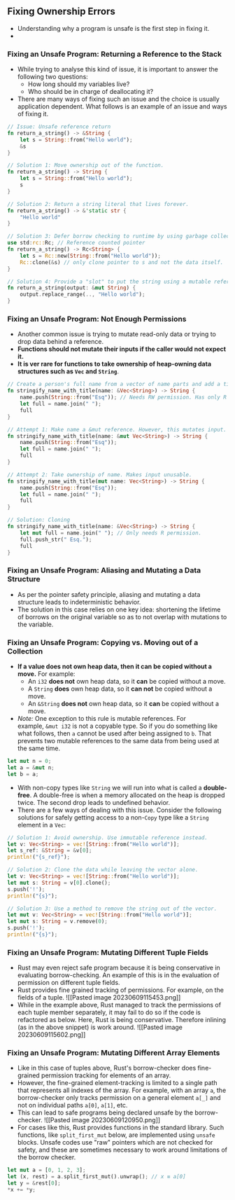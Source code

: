 ## Fixing Ownership Errors
- Understanding why a program is unsafe is the first step in fixing it. 
- 
### Fixing an Unsafe Program: Returning a Reference to the Stack
- While trying to analyse this kind of issue, it is important to answer the following two questions:
	- How long should my variables live?
	- Who should be in charge of deallocating it?
- There are many ways of fixing such an issue and the choice is usually application dependent. What follows is an example of an issue and ways of fixing it.
```rust
// Issue: Unsafe reference return
fn return_a_string() -> &String {
	let s = String::from("Hello world");
	&s
}

// Solution 1: Move ownership out of the function.
fn return_a_string() -> String {
	let s = String::from("Hello world");
	s
}

// Solution 2: Return a string literal that lives forever.
fn return_a_string() -> &'static str {
	"Hello world"
}

// Solution 3: Defer borrow checking to runtime by using garbage collection.
use std:rc::Rc; // Reference counted pointer
fn return_a_string() -> Rc<String> {
	let s = Rc::new(String::from("Hello world"));
	Rc::clone(&s) // only clone pointer to s and not the data itself.
}

// Solution 4: Provide a "slot" to put the string using a mutable reference.
fn return_a_string(output: &mut String) {
	output.replace_range(.., "Hello world");
}
```

### Fixing an Unsafe Program: Not Enough Permissions
- Another common issue is trying to mutate read-only data or trying to drop data behind a reference.
- **Functions should not mutate their inputs if the caller would not expect it.**
- **It is ver rare for functions to take ownership of heap-owning data structures such as `Vec` and `String`**.
```rust
// Create a person's full name from a vector of name parts and add a title.
fn stringify_name_with_title(name: &Vec<String>) -> String {
	name.push(String::from("Esq")); // Needs RW permission. Has only R through &.
	let full = name.join(" ");
	full
}

// Attempt 1: Make name a &mut reference. However, this mutates input.
fn stringify_name_with_title(name: &mut Vec<String>) -> String {
	name.push(String::from("Esq"));
	let full = name.join(" ");
	full
}

// Attempt 2: Take ownership of name. Makes input unusable.
fn stringify_name_with_title(mut name: Vec<String>) -> String {
	name.push(String::from("Esq"));
	let full = name.join(" ");
	full
}

// Solution: Cloning
fn stringify_name_with_title(name: &Vec<String>) -> String {
	let mut full = name.join(" "); // Only needs R permission.
	full.push_str(" Esq.");
	full
}
```

### Fixing an Unsafe Program: Aliasing and Mutating a Data Structure
- As per the pointer safety principle, aliasing and mutating a data structure leads to indeterministic behavior.
- The solution in this case relies on one key idea: shortening the lifetime of borrows on the original variable so as to not overlap with mutations to the variable.

### Fixing an Unsafe Program: Copying vs. Moving out of a Collection
- **If a value does not own heap data, then it can be copied without a move.** For example:
	- An `i32` **does not** own heap data, so it **can** be copied without a move.
	- A `String` **does** own heap data, so it **can not** be copied without a move.
	- An `&String` **does not** own heap data, so it **can** be copied without a move.
- _Note:_ One exception to this rule is mutable references. For example, `&mut i32` is not a copyable type. So if you do something like what follows, then `a` cannot be used after being assigned to `b`. That prevents two mutable references to the same data from being used at the same time.
```rust
let mut n = 0;
let a = &mut n;
let b = a;
```
- With non-copy types like `String` we will run into what is called a **double-free**. A double-free is when a memory allocated on the heap is dropped twice. The second drop leads to undefined behavior.
- There are a few ways of dealing with this issue. Consider the following solutions for safely getting access to a non-`Copy` type like a `String` element in a `Vec`:
```rust
// Solution 1: Avoid ownership. Use immutable reference instead.
let v: Vec<String> = vec![String::from("Hello world")];
let s_ref: &String = &v[0];
println!("{s_ref}");

// Solution 2: Clone the data while leaving the vector alone.
let v: Vec<String> = vec![String::from("Hello world")];
let mut s: String = v[0].clone();
s.push('!');
println!("{s}");

// Solution 3: Use a method to remove the string out of the vector.
let mut v: Vec<String> = vec![String::from("Hello world")];
let mut s: String = v.remove(0);
s.push('!');
println!("{s}");
```

### Fixing an Unsafe Program: Mutating Different Tuple Fields
- Rust may even reject safe program because it is being conservative in evaluating borrow-checking. An example of this is in the evaluation of permission on different tuple fields.
- Rust provides fine grained tracking of permissions. For example, on the fields of a tuple.
![[Pasted image 20230609115453.png]]
- While in the example above, Rust managed to track the permissions of each tuple member separately, it may fail to do so if the code is refactored as below. Here, Rust is being conservative. Therefore inlining (as in the above snippet) is work around.
![[Pasted image 20230609115602.png]]

### Fixing an Unsafe Program: Mutating Different Array Elements
- Like in this case of tuples above, Rust's borrow-checker does fine-grained permission tracking for elements of an array.
- However, the fine-grained element-tracking is limited to a single path that represents all indexes of the array. For example, with an array `a`, the borrow-checker only tracks permission on a general element `a[_]` and not on individual paths `a[0]`, `a[1]`, etc.
- This can lead to safe programs being declared unsafe by the borrow-checker.
![[Pasted image 20230609120950.png]]
- For cases like this, Rust provides functions in the standard library. Such functions, like `split_first_mut` below, are implemented using `unsafe` blocks. Unsafe codes use "raw" pointers which are not checked for safety, and these are sometimes necessary to work around limitations of the borrow checker.
```rust
let mut a = [0, 1, 2, 3];
let (x, rest) = a.split_first_mut().unwrap(); // x ≡ a[0]
let y = &rest[0];
*x += *y;
```
